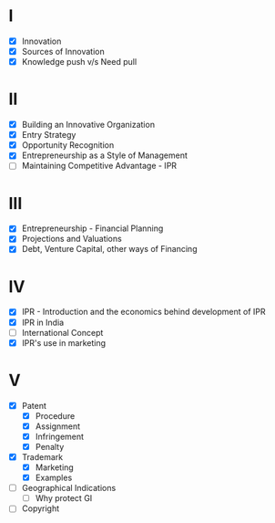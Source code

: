 # I
- [x] Innovation
- [x] Sources of Innovation
- [x] Knowledge push v/s Need pull
# II
- [x] Building an Innovative Organization
- [x] Entry Strategy
- [x] Opportunity Recognition
- [x] Entrepreneurship as a Style of Management
- [ ] Maintaining Competitive Advantage - IPR
# III
- [x] Entrepreneurship - Financial Planning
- [x] Projections and Valuations
- [x] Debt, Venture Capital, other ways of Financing
# IV
- [x] IPR - Introduction and the economics behind development of IPR
- [x] IPR in India
- [ ] International Concept
- [x] IPR's use in marketing
# V
- [x] Patent
	- [x] Procedure
	- [x] Assignment
	- [x] Infringement
	- [x] Penalty
- [x] Trademark
	- [x] Marketing
	- [x] Examples
- [ ] Geographical Indications
	- [ ] Why protect GI
- [ ] Copyright
